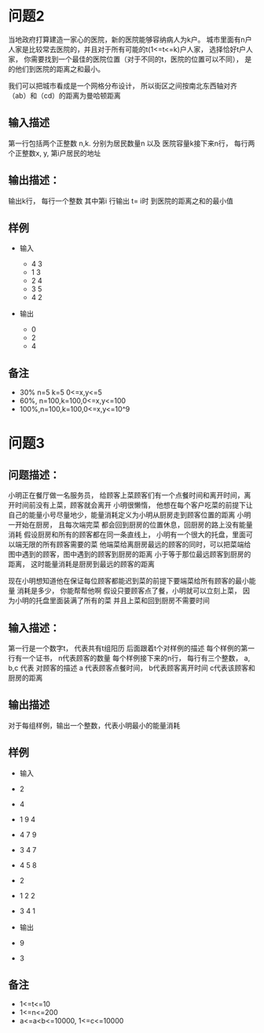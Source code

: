 
# 问题2
当地政府打算建造一家心的医院，新的医院能够容纳病人为k户。
城市里面有n户人家是比较常去医院的，并且对于所有可能的t(1<=t<=k)户人家，
选择恰好t户人家， 你需要找到一个最佳的医院位置（对于不同的t，医院的位置可以不同），
是的他们到医院的距离之和最小。

我们可以把城市看成是一个网格分布设计， 所以街区之间按南北东西轴对齐
（ab）和（cd）的距离为曼哈顿距离

## 输入描述

第一行包括两个正整数 n,k. 分别为居民数量n 以及
医院容量k接下来n行， 每行两个正整数x, y, 第i户居民的地址


## 输出描述：
输出k行， 每行一个整数 其中第i 行输出
t= i时 到医院的距离之和的最小值


## 样例
- 输入
  - 4 3
  - 1 3
  - 2 4
  - 3 5
  - 4 2

- 输出
  - 0
  - 2
  - 4

## 备注
- 30% n=5 k=5 0<=x,y<=5
- 60%, n=100,k=100,0<=x,y<=100
- 100%,n=100,k=100,0<=x,y<=10^9
 

# 问题3

## 问题描述：
小明正在餐厅做一名服务员， 给顾客上菜顾客们有一个点餐时间和离开时间，离开时间前没有上菜，顾客就会离开
小明很懒惰， 他想在每个客户吃菜的前提下让自己的能量小号尽量地少，能量消耗定义为小明从厨房走到顾客位置的距离
小明一开始在厨房， 且每次端完菜 都会回到厨房的位置休息，回厨房的路上没有能量消耗
假设厨房和所有的顾客都在同一条直线上， 小明有一个很大的托盘，里面可以端无限的所有顾客需要的菜
他端菜给离厨房最远的顾客的同时，可以把菜端给图中遇到的顾客，图中遇到的顾客到厨房的距离
小于等于那位最远顾客到厨房的距离， 这时能量消耗是厨房到最远的顾客的距离


现在小明想知道他在保证每位顾客都能迟到菜的前提下要端菜给所有顾客的最小能量
消耗是多少， 你能帮帮他啊
假设只要顾客点了餐，小明就可以立刻上菜， 因为小明的托盘里面装满了所有的菜
并且上菜和回到厨房不需要时间

## 输入描述：
第一行是一个数字t， 代表共有t组阳历
后面跟着t个对样例的描述
每个样例的第一行有一个证书， n代表顾客的数量
每个样例接下来的n行， 每行有三个整数， a, b,c 代表
对顾客的描述
a 代表顾客点餐时间， b代表顾客离开时间
c代表该顾客和厨房的距离

## 输出描述

对于每组样例，输出一个整数，代表小明最小的能量消耗


## 样例
- 输入
 - 2
 - 4
 - 1 9 4
 - 4 7 9
 - 3 4 7
 - 4 5 8
 - 2
 - 1 2 2
 - 3 4 1

- 输出
 - 9
 - 3

## 备注
- 1<=t<=10
- 1<=n<=200
- a<=a<b<=10000, 1<=c<=10000



